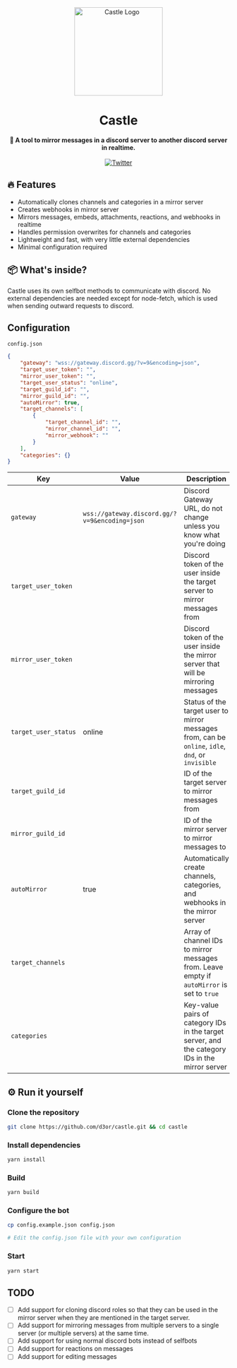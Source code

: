 <div align="center">
  <img src="https://cdn.discordapp.com/attachments/1015688789210959943/1072017161696055376/image.png" alt="Castle Logo" height="200">
  <h1>Castle</h1>
  <strong>🔌 
    A tool to mirror messages in a discord server to another discord server in realtime.
  </strong>
</div>

<br />

<div align="center">
  <a href="https://twitter.com/deor">
    <img src="https://img.shields.io/twitter/follow/deor?label=deor&style=flat&logo=twitter&color=1DA1F2" alt="Twitter">
  </a>
</div>

## 🔥 Features

-   Automatically clones channels and categories in a mirror server
-   Creates webhooks in mirror server
-   Mirrors messages, embeds, attachments, reactions, and webhooks in realtime
-   Handles permission overwrites for channels and categories
-   Lightweight and fast, with very little external dependencies
-   Minimal configuration required

## 📦 What's inside?

Castle uses its own selfbot methods to communicate with discord. No external dependencies are needed except for node-fetch, which is used when sending outward requests to discord.

## Configuration

```
config.json
```

```json
{
    "gateway": "wss://gateway.discord.gg/?v=9&encoding=json",
    "target_user_token": "",
    "mirror_user_token": "",
    "target_user_status": "online",
    "target_guild_id": "",
    "mirror_guild_id": "",
    "autoMirror": true,
    "target_channels": [
        {
            "target_channel_id": "",
            "mirror_channel_id": "",
            "mirror_webhook": ""
        }
    ],
    "categories": {}
}
```

| Key                  | Value                                         | Description                                                                                       |
| -------------------- | --------------------------------------------- | ------------------------------------------------------------------------------------------------- |
| `gateway`            | `wss://gateway.discord.gg/?v=9&encoding=json` | Discord Gateway URL, do not change unless you know what you're doing                              |
| `target_user_token`  |                                               | Discord token of the user inside the target server to mirror messages from                        |
| `mirror_user_token`  |                                               | Discord token of the user inside the mirror server that will be mirroring messages                |
| `target_user_status` | online                                        | Status of the target user to mirror messages from, can be `online`, `idle`, `dnd`, or `invisible` |
| `target_guild_id`    |                                               | ID of the target server to mirror messages from                                                   |
| `mirror_guild_id`    |                                               | ID of the mirror server to mirror messages to                                                     |
| `autoMirror`         | true                                          | Automatically create channels, categories, and webhooks in the mirror server                      |
| `target_channels`    |                                               | Array of channel IDs to mirror messages from. Leave empty if `autoMirror` is set to `true`        |
| `categories`         |                                               | Key-value pairs of category IDs in the target server, and the category IDs in the mirror server   |

## ⚙️ Run it yourself

### Clone the repository

```bash
git clone https://github.com/d3or/castle.git && cd castle
```

### Install dependencies

```bash
yarn install
```

### Build

```bash
yarn build
```

### Configure the bot

```bash
cp config.example.json config.json

# Edit the config.json file with your own configuration
```

### Start

```bash
yarn start
```

## TODO

-   [ ] Add support for cloning discord roles so that they can be used in the mirror server when they are mentioned in the target server.
-   [ ] Add support for mirroring messages from multiple servers to a single server (or multiple servers) at the same time.
-   [ ] Add support for using normal discord bots instead of selfbots
-   [ ] Add support for reactions on messages
-   [ ] Add support for editing messages
